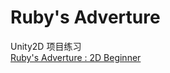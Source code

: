# Ruby's Adverture

Unity2D 项目练习  
[Ruby's Adverture : 2D Beginner](https://learn.u3d.cn/tutorial/unity-ruby-adventur)
